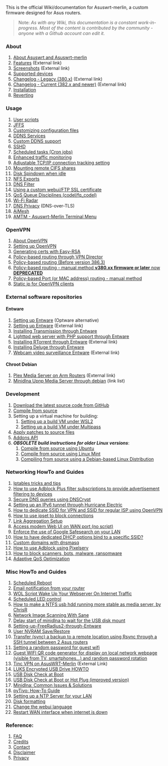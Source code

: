 This is the official Wiki/documentation for Asuswrt-merlin, a custom firmware designed for Asus routers.

>Note: _As with any Wiki, this documentation is a constant work-in-progress.  Most of the content is contributed by the community - anyone with a Github account can edit it._

### About
1. [About Asuswrt and Asuswrt-merlin](/RMerl/asuswrt-merlin.ng/wiki/About-Asuswrt/)
2. [Features](https://www.asuswrt-merlin.net/features) (External link)
3. [Screenshots](https://www.asuswrt-merlin.net/screenshots) (External link)
4. [Supported devices](/RMerl/asuswrt-merlin.ng/wiki/Supported-Devices)
5. [Changelog - Legacy (380.x)](https://www.asuswrt-merlin.net/changelog-380) (External link)
6. [Changelog - Current (382.x and newer)](https://www.asuswrt-merlin.net/changelog) (External link)
7. [Installation](/RMerl/asuswrt-merlin.ng/wiki/Installation)
8. [Reverting](/RMerl/asuswrt-merlin.ng/wiki/Reverting/)

### Usage
1. [User scripts](/RMerl/asuswrt-merlin.ng/wiki/User-scripts)
2. [JFFS](/RMerl/asuswrt-merlin.ng/wiki/JFFS)
3. [Customizing configuration files](/RMerl/asuswrt-merlin.ng/wiki/Custom-config-files)
4. [DDNS Services](/RMerl/asuswrt-merlin.ng/wiki/DDNS-services)
5. [Custom DDNS support](/RMerl/asuswrt-merlin.ng/wiki/Custom-DDNS)
6. [SSHD](/RMerl/asuswrt-merlin.ng/wiki/SSHD)
7. [Scheduled tasks (Cron jobs)](/RMerl/asuswrt-merlin.ng/wiki/Scheduled-tasks-(cron-jobs))
8. [Enhanced traffic monitoring](/RMerl/asuswrt-merlin.ng/wiki/Enhanced-Traffic-monitoring)
9. [Adjustable TCP/IP connection tracking setting](/RMerl/asuswrt-merlin.ng/wiki/Adjustable-TCPIP-connection-tracking)
10. [Mounting remote CIFS shares](/RMerl/asuswrt-merlin.ng/wiki/Mounting-remote-CIFS-shares)
11. [Disk Spindown when idle](/RMerl/asuswrt-merlin.ng/wiki/Disk-Spindown-when-idle)
12. [NFS Exports](/RMerl/asuswrt-merlin.ng/wiki/NFS-Exports)
13. [DNS Filter](/RMerl/asuswrt-merlin.ng/wiki/DNS-Filter)
14. [Using a custom webui/FTP SSL certificate](/RMerl/asuswrt-merlin.ng/wiki/Custom-SSL-certificates)
15. [QoS Queue Disciplines (codel/fq_codel)](/RMerl/asuswrt-merlin.ng/wiki/QoS-Queue-Disciplines)
16. [Wi-Fi Radar](/RMerl/asuswrt-merlin.ng/wiki/Wi-Fi-Radar)
17. [DNS Privacy](/RMerl/asuswrt-merlin.ng/wiki/DNS-Privacy) (DNS-over-TLS)
18. [AiMesh](/RMerl/asuswrt-merlin.ng/wiki/AiMesh)
19. [AMTM - Asuswrt-Merlin Terminal Menu](/RMerl/asuswrt-merlin.ng/wiki/AMTM)

### OpenVPN
1. [About OpenVPN](/RMerl/asuswrt-merlin.ng/wiki/About-OpenVPN)
2. [Setting up OpenVPN](/RMerl/asuswrt-merlin.ng/wiki/Configuring-OpenVPN)
3. [Generating certs with Easy-RSA](/RMerl/asuswrt-merlin.ng/wiki/Generating-OpenVPN-keys-using-Easy-RSA)
4. [Policy-based routing through VPN Director](/RMerl/asuswrt-merlin.ng/wiki/VPN-Director)
5. [Policy-based routing (Before version 386.3)](/RMerl/asuswrt-merlin.ng/wiki/Policy-based-routing)
6. [Policy-based routing - manual method **v380.xx firmware or later** now **DEPRECATED**](/RMerl/asuswrt-merlin.ng/wiki/Policy-based-routing-(manual-method))
7. [Policy-based Port (or MAC address) routing - manual method](/RMerl/asuswrt-merlin.ng/wiki/Policy-based-Port-routing-(manual-method))
8. [Static ip for OpenVPN clients](https://github.com/RMerl/asuswrt-merlin.ng/wiki/Static-ip-for-OpenVPN-clients)

### External software repositories

#### Entware
1. [Setting up Entware](/RMerl/asuswrt-merlin.ng/wiki/Entware) (Optware alternative)
2. [Setting up Entware](https://github.com/Entware-ng/Entware-ng/wiki/Install-on-asuswrt-merlin-firmware) (External link)
3. [Installing Transmission through Entware](/RMerl/asuswrt-merlin.ng/wiki/Installing-Transmission-through-Entware)
4. [Lighttpd web server with PHP support through Entware](/RMerl/asuswrt-merlin.ng/wiki/Lighttpd-web-server-with-PHP-support-through-Entware)
5. [Installing RTorrent through Entware](https://github.com/Entware-ng/Entware-ng/wiki/Using-Rtorrent) (External link)
6. [Installing Deluge through Entware](/RMerl/asuswrt-merlin.ng/wiki/Installing-Deluge-through-Entware)
7. [Webcam video surveillance Entware](http://www.hqt.ro/webcam-video-surveillance-via-mjpg-streamer-entware/) (External link)

#### Chroot Debian
1. [Plex Media Server on Arm Routers](http://www.hqt.ro/plex-media-server-through-debian-arm/) (External link)
2. [Minidlna Upnp Media Server through debian](/RMerl/asuswrt-merlin.ng/wiki/Media-Server-through-debian) (link list)

### Development
1. [Download the latest source code from GitHub](/RMerl/asuswrt-merlin.ng/wiki/Download-the-latest-source-code-from-GitHub)
2. [Compile from source](https://github.com/RMerl/asuswrt-merlin.ng/wiki/Compile-Firmware-from-source)
3. Setting up a virtual machine for building:
   1. [Setting up a build VM under WSL2](/RMerl/asuswrt-merlin.ng/wiki/Setting-up-Build-VM-under-WSL2)
   2. [Setting up a build VM under Multipass](/RMerl/asuswrt-merlin.ng/wiki/Setting-up-Build-VM-under-Multipass)
4. [Apply patches to source files](/RMerl/asuswrt-merlin.ng/wiki/Applying-patches-to-source-files)
5. [Addons API](/RMerl/asuswrt-merlin.ng/wiki/Addons-API)
6. **_OBSOLETE build instructions for older Linux versions_**:
    1. [Compile from source using Ubuntu](/RMerl/asuswrt-merlin.ng/wiki/OBSOLETE-Compile-Firmware-from-source-using-Ubuntu)
    2. [Compile from source using Linux Mint](/RMerl/asuswrt-merlin.ng/wiki/OBSOLETE-Compile-Firmware-from-source-using-Linux-Mint)
    3. [Compiling from source using a Debian-based Linux Distribution](/RMerl/asuswrt-merlin.ng/wiki/OBSOLETE-Compiling-Firmware-from-source-using-a-Debian-based-Linux-Distribution)

### Networking HowTo and Guides
1. [Iptables tricks and tips](/RMerl/asuswrt-merlin.ng/wiki/Iptables-tips)
2. [How to use Adblock Plus filter subscriptions to provide advertisement filtering to devices](/RMerl/asuswrt-merlin.ng/wiki/How-to-use-Adblock-Plus-filter-subscriptions-to-provide-advertisement-filtering-to-devices)
3. [Secure DNS queries using DNSCrypt](/RMerl/asuswrt-merlin.ng/wiki/Secure-DNS-queries-using-DNSCrypt)
4. [Setting up an IPv6 tunnel through Hurricane Electric](/RMerl/asuswrt-merlin.ng/wiki/IPv6-tunnelling)
5. [How to dedicate SSID for VPN and SSID for regular ISP using OpenVPN](/RMerl/asuswrt-merlin.ng/wiki/How-to-setup-SSID-for-VPN-and-SSID-for-Regular-ISP-using-OpenVPN.)
6. [How to use ipset to block connections](/RMerl/asuswrt-merlin.ng/wiki/Using-ipset)
7. [Link Aggregation Setup](/RMerl/asuswrt-merlin.ng/wiki/Link-Aggregation)
8. [Access modem Web UI on WAN port (no script)](/RMerl/asuswrt-merlin.ng/wiki/Access-modem-Web-UI-on-WAN-port-(no-script))
9. [Enforce the use of Google Safesearch on your LAN](/RMerl/asuswrt-merlin.ng/wiki/Enforce-Safesearch)
10. [How to have dedicated DHCP options bind to a specific SSID?](/RMerl/asuswrt-merlin.ng/wiki/How-to-have-dedicated-DHCP-options-bind-to-a-specific-SSID%3F)
11. [Custom domains with dnsmasq](/RMerl/asuswrt-merlin.ng/wiki/Custom-domains-with-dnsmasq)
12. [How to use Adblock using Pixelserv](https://github.com/RMerl/asuswrt-merlin.ng/wiki/How-to-use-Adblock-using-Pixelserv)
13. [How to block scanners, bots, malware, ransomware](https://github.com/RMerl/asuswrt-merlin.ng/wiki/How-to-block-scanners,-bots,-malware,-ransomware)
14. [Adaptive QoS Optimization](/RMerl/asuswrt-merlin.ng/wiki/Adaptive-QoS-Optimization)


### Misc HowTo and Guides
1. [Scheduled Reboot](/RMerl/asuswrt-merlin.ng/wiki/Scheduled-Reboot)
2. [Email notification from your router](/RMerl/asuswrt-merlin.ng/wiki/Sending-Email)
3. [WOL Script Wake Up Your Webserver On Internet Traffic](/RMerl/asuswrt-merlin.ng/wiki/WOL-Script-Wake-Up-Your-Webserver-On-Internet-Traffic)
4. [Scheduled LED control](/RMerl/asuswrt-merlin.ng/wiki/Scheduled-LED-control)
5. [How to make a NTFS usb hdd running more stable as media server, by ChrisR](/RMerl/asuswrt-merlin.ng/wiki/How-to--NTFS-usb-hdd-was-not-running-stable-as-media-server)
6. [Network Image Scanning With Sane](/RMerl/asuswrt-merlin.ng/wiki/Network-Scanning-With-Sane)
7. [Delay start of minidlna to wait for the USB disk mount](/RMerl/asuswrt-merlin.ng/wiki/delay-start-of-minidlna-to-wait-for-the-USB-disk-mount)
8. [Setting-up-FreeRadius2-through-Entware](/RMerl/asuswrt-merlin.ng/wiki/Setting-up-FreeRadius2-through-Entware)
9. [User NVRAM Save/Restore](/RMerl/asuswrt-merlin.ng/wiki/NVRAM-Save-Restore-Utility)
10. [Transfer (sync) a backup to a remote location using Rsync through a SSH tunnel between 2 Asus routers](/RMerl/asuswrt-merlin.ng/wiki/Transfer-(sync)-a-backup-to-a-remote-location-using-Rsync-through-a-SSH-tunnel-between-2-Asus-routers)
11. [Setting a random password for guest wifi](/RMerl/asuswrt-merlin.ng/wiki/Setting-a-random-password-for-guest-wifi)
12. [Guest WIFI QR code generator for display on local network webpage (visible from TV, smartphones...) and random password rotation](/RMerl/asuswrt-merlin.ng/wiki/Guest-WIFI-QR-code-generator-for-display-on-local-network-webpage-(visible-from-TV,-smartphones...)-and-random-password-rotation)
13. [Tinc VPN on AsusWRT-Merlin](http://nwgat.ninja/tinc-vpn-on-asuswrt-merlin/) (External Link)
14. [LUKS Encrypted USB Drive HOWTO](LUKS-Encrypted-USB-Drive-HOWTO)
15. [USB Disk Check at Boot](/RMerl/asuswrt-merlin.ng/wiki/USB-Disk-Check-at-Boot)
16. [USB Disk Check at Boot or Hot Plug (improved version)](https://github.com/RMerl/asuswrt-merlin.ng/wiki/USB-Disk-Check-at-Boot-or-Hot-Plug-(improved-version))
17. [Minidlna: Common Issues & Solutions](/RMerl/asuswrt-merlin.ng/wiki/Minidlna:--Common-Issues-&-Solutions)
18. [pyTivo:  How-To Guide](/RMerl/asuswrt-merlin.ng/wiki/pyTivo-on-AsusWRT-Merlin-Router:--How-To-Guide)
19. [Setting up a NTP Server for your LAN](/RMerl/asuswrt-merlin.ng/wiki/Setting-up-an-NTP-Server-for-your-local-lan)
20. [Disk formatting](/RMerl/asuswrt-merlin.ng/wiki/Disk-formatting)
21. [Change the webui language](/RMerl/asuswrt-merlin.ng/wiki/Change-the-webui-language-when-it's-factory-locked)
22. [Restart WAN interface when internet is down](/RMerl/asuswrt-merlin.ng/wiki/Restart-WAN-interface-when-internet-is-down)

### Reference:
1. [FAQ](/RMerl/asuswrt-merlin.ng/wiki/FAQ)
2. [Credits](/RMerl/asuswrt-merlin.ng/wiki/Credits/)
3. [Contact](/RMerl/asuswrt-merlin.ng/wiki/Contact/)
4. [Disclaimer](/RMerl/asuswrt-merlin.ng/wiki/Disclaimer/)
5. [Privacy](/RMerl/asuswrt-merlin.ng/wiki/Privacy-disclosure)